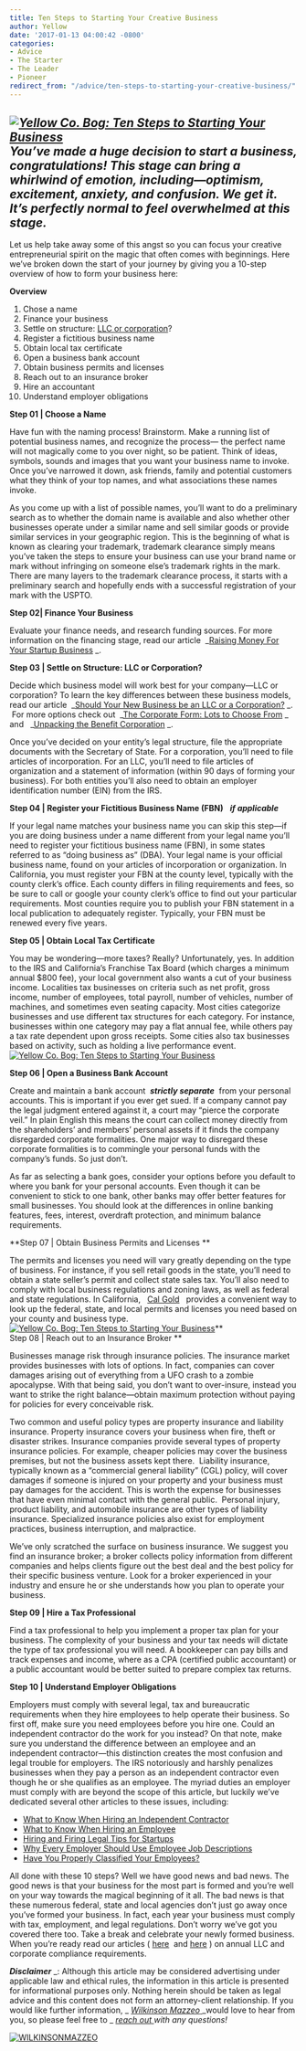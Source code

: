```yaml
---
title: Ten Steps to Starting Your Creative Business
author: Yellow
date: '2017-01-13 04:00:42 -0800'
categories:
- Advice
- The Starter
- The Leader
- Pioneer
redirect_from: "/advice/ten-steps-to-starting-your-creative-business/"
---
```


## _**[![Yellow Co. Bog: Ten Steps to Starting Your Business](https://yellow-blog-images.imgix.net/2017/01/ValerieDenisePhotos-66.jpg)](https://yellow-blog-images.imgix.net/2017/01/ValerieDenisePhotos-66.jpg)You’ve made a huge decision to start a business, congratulations! This stage can bring a whirlwind of emotion, including—optimism, excitement, anxiety, and confusion. We get it. It’s perfectly normal to feel overwhelmed at this stage.**_

Let us help take away some of this angst so you can focus your creative entrepreneurial spirit on the magic that often comes with beginnings. Here we’ve broken down the start of your journey by giving you a 10-step overview of how to form your business here:

**Overview**

1.  Chose a name
2.  Finance your business
3.  Settle on structure: [LLC or corporation](http://yellowconference.com/2016/10/17/so-whats-a-b-corp-and-should-my-business-be-one/)?
4.  Register a fictitious business name
5.  Obtain local tax certificate
6.  Open a business bank account
7.  Obtain business permits and licenses
8.  Reach out to an insurance broker
9.  Hire an accountant
10.  Understand employer obligations

**Step 01 | Choose a Name**

Have fun with the naming process! Brainstorm. Make a running list of potential business names, and recognize the process— the perfect name will not magically come to you over night, so be patient. Think of ideas, symbols, sounds and images that you want your business name to invoke. Once you’ve narrowed it down, ask friends, family and potential customers what they think of your top names, and what associations these names invoke.

As you come up with a list of possible names, you’ll want to do a preliminary search as to whether the domain name is available and also whether other businesses operate under a similar name and sell similar goods or provide similar services in your geographic region. This is the beginning of what is known as clearing your trademark, trademark clearance simply means you’ve taken the steps to ensure your business can use your brand name or mark without infringing on someone else’s trademark rights in the mark. There are many layers to the trademark clearance process, it starts with a preliminary search and hopefully ends with a successful registration of your mark with the USPTO.

**Step 02| Finance Your Business**

Evaluate your finance needs, and research funding sources. For more information on the financing stage, read our article  _[Raising Money For Your Startup Business](https://wilkinsonmazzeo.com/raising-money-business/) _.

**Step 03 | Settle on Structure: LLC or Corporation?**

Decide which business model will work best for your company—LLC or corporation? To learn the key differences between these business models, read our article  _[Should Your New Business be an LLC or a Corporation?](https://wilkinsonmazzeo.com/should-your-new-business-be-an-llc-or-a-corporation/) _.  For more options check out  _[The Corporate Form: Lots to Choose From](https://wilkinsonmazzeo.com/corporate-form-lots-choose/) _  and   _[Unpacking the Benefit Corporation](https://wilkinsonmazzeo.com/benefit-corporation-mission-driven-profit-seeking-business-entity-2/) _.

Once you’ve decided on your entity’s legal structure, file the appropriate documents with the Secretary of State. For a corporation, you’ll need to file articles of incorporation. For an LLC, you’ll need to file articles of organization and a statement of information (within 90 days of forming your business). For both entities you’ll also need to obtain an employer identification number (EIN) from the IRS.

**Step 04 | Register your Fictitious Business Name (FBN)**   **_if applicable_**

If your legal name matches your business name you can skip this step—if you are doing business under a name different from your legal name you’ll need to register your fictitious business name (FBN), in some states referred to as “doing business as” (DBA). Your legal name is your official business name, found on your articles of incorporation or organization. In California, you must register your FBN at the county level, typically with the county clerk’s office. Each county differs in filing requirements and fees, so be sure to call or google your county clerk’s office to find out your particular requirements. Most counties require you to publish your FBN statement in a local publication to adequately register. Typically, your FBN must be renewed every five years.

**Step 05 | Obtain Local Tax Certificate**

You may be wondering—more taxes? Really? Unfortunately, yes. In addition to the IRS and California’s Franchise Tax Board (which charges a minimum annual $800 fee), your local government also wants a cut of your business income. Localities tax businesses on criteria such as net profit, gross income, number of employees, total payroll, number of vehicles, number of machines, and sometimes even seating capacity. Most cities categorize businesses and use different tax structures for each category. For instance, businesses within one category may pay a flat annual fee, while others pay a tax rate dependent upon gross receipts. Some cities also tax businesses based on activity, such as holding a live performance event.[![Yellow Co. Bog: Ten Steps to Starting Your Business](https://yellow-blog-images.imgix.net/2017/01/ValerieDenisePhotos-80.jpg)](https://yellow-blog-images.imgix.net/2017/01/ValerieDenisePhotos-80.jpg)

**Step 06 | Open a Business Bank Account**

Create and maintain a bank account  **_strictly separate_**  from your personal accounts. This is important if you ever get sued. If a company cannot pay the legal judgment entered against it, a court may “pierce the corporate veil.” In plain English this means the court can collect money directly from the shareholders’ and members’ personal assets if it finds the company disregarded corporate formalities. One major way to disregard these corporate formalities is to commingle your personal funds with the company’s funds. So just don’t.

As far as selecting a bank goes, consider your options before you default to where you bank for your personal accounts. Even though it can be convenient to stick to one bank, other banks may offer better features for small businesses. You should look at the differences in online banking features, fees, interest, overdraft protection, and minimum balance requirements.

**Step 07 | Obtain Business Permits and Licenses **

The permits and licenses you need will vary greatly depending on the type of business. For instance, if you sell retail goods in the state, you’ll need to obtain a state seller’s permit and collect state sales tax. You’ll also need to comply with local business regulations and zoning laws, as well as federal and state regulations. In California,   [Cal Gold](http://www.calgold.ca.gov/)   provides a convenient way to look up the federal, state, and local permits and licenses you need based on your county and business type.[![Yellow Co. Bog: Ten Steps to Starting Your Business](https://yellow-blog-images.imgix.net/2017/01/ValerieDenisePhotos-82.jpg)](https://yellow-blog-images.imgix.net/2017/01/ValerieDenisePhotos-82.jpg)**  
Step 08 | Reach out to an Insurance Broker **

Businesses manage risk through insurance policies. The insurance market provides businesses with lots of options. In fact, companies can cover damages arising out of everything from a UFO crash to a zombie apocalypse. With that being said, you don’t want to over-insure, instead you want to strike the right balance—obtain maximum protection without paying for policies for every conceivable risk.

Two common and useful policy types are property insurance and liability insurance. Property insurance covers your business when fire, theft or disaster strikes. Insurance companies provide several types of property insurance policies. For example, cheaper policies may cover the business premises, but not the business assets kept there.  Liability insurance, typically known as a “commercial general liability” (CGL) policy, will cover damages if someone is injured on your property and your business must pay damages for the accident. This is worth the expense for businesses that have even minimal contact with the general public.  Personal injury, product liability, and automobile insurance are other types of liability insurance. Specialized insurance policies also exist for employment practices, business interruption, and malpractice.

We’ve only scratched the surface on business insurance. We suggest you find an insurance broker; a broker collects policy information from different companies and helps clients figure out the best deal and the best policy for their specific business venture. Look for a broker experienced in your industry and ensure he or she understands how you plan to operate your business.

**Step 09 | Hire a Tax Professional**

Find a tax professional to help you implement a proper tax plan for your business. The complexity of your business and your tax needs will dictate the type of tax professional you will need. A bookkeeper can pay bills and track expenses and income, where as a CPA (certified public accountant) or a public accountant would be better suited to prepare complex tax returns.

**Step 10 | Understand Employer Obligations**

Employers must comply with several legal, tax and bureaucratic requirements when they hire employees to help operate their business. So first off, make sure you need employees before you hire one. Could an independent contractor do the work for you instead? On that note, make sure you understand the difference between an employee and an independent contractor—this distinction creates the most confusion and legal trouble for employers. The IRS notoriously and harshly penalizes businesses when they pay a person as an independent contractor even though he or she qualifies as an employee. The myriad duties an employer must comply with are beyond the scope of this article, but luckily we’ve dedicated several other articles to these issues, including:

*   [What to Know When Hiring an Independent Contractor](http://wilkinsonmazzeo.com/what-to-know-when-hiring-an-independent-contractor-2/)
*   [What to Know When Hiring an Employee](http://wilkinsonmazzeo.com/know-hiring-employee/)
*   [Hiring and Firing Legal Tips for Startups](http://wilkinsonmazzeo.com/hiring-and-firing-legal-tips-for-startups/)
*   [Why Every Employer Should Use Employee Job Descriptions](http://wilkinsonmazzeo.com/720-2/)
*   [Have You Properly Classified Your Employees?](http://wilkinsonmazzeo.com/have-you-properly-classified-your-employees/)

All done with these 10 steps? Well we have good news and bad news. The good news is that your business for the most part is formed and you’re well on your way towards the magical beginning of it all. The bad news is that these numerous federal, state and local agencies don’t just go away once you’ve formed your business. In fact, each year your business must comply with tax, employment, and legal regulations. Don’t worry we’ve got you covered there too. Take a break and celebrate your newly formed business. When you’re ready read our articles ( [here](https://wilkinsonmazzeo.com/annual-profit-corporation-requirements/)  and [here](http://wilkinsonmazzeo.com/formed-llc-now/) ) on annual LLC and corporate compliance requirements.

**_Disclaimer_** _: Although this article may be considered advertising under applicable law and ethical rules, the information in this article is presented for informational purposes only. Nothing herein should be taken as legal advice and this content does not form an attorney-client relationship. If you would like further information, _ [_Wilkinson Mazzeo_ ](http://www.wilkinsonmazzeo.com/)_would love to hear from you, so please feel free to _ [_reach out_ ](https://mail.google.com/mail/u/0/?view=cm&fs=1&to=holler@wilkinsonmazzeo.com&tf=1)_with any questions!_

[![WILKINSONMAZZEO](https://yellow-blog-images.imgix.net/2016/02/WILKINSONMAZZEO.jpg)](https://wilkinsonmazzeo.com/)
